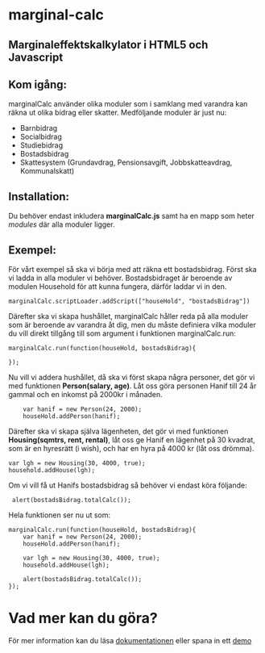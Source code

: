 # marginal-calc
## Marginaleffektskalkylator i HTML5 och Javascript

Kom igång:
----------

marginalCalc använder olika moduler som i samklang med varandra kan räkna ut olika bidrag eller skatter.
Medföljande moduler är just nu:

*   Barnbidrag
*   Socialbidrag
*   Studiebidrag
*   Bostadsbidrag
*   Skattesystem (Grundavdrag, Pensionsavgift, Jobbskatteavdrag, Kommunalskatt)

## Installation:
Du behöver endast inkludera **marginalCalc.js** samt ha en mapp som heter *modules* där alla moduler ligger.

## Exempel:
För vårt exempel så ska vi börja med att räkna ett bostadsbidrag. Först ska vi ladda in alla moduler vi behöver. Bostadsbidraget är beroende av modulen Household för att kunna fungera, därför laddar vi in den.

    marginalCalc.scriptLoader.addScript(["houseHold", "bostadsBidrag"])

Därefter ska vi skapa hushållet, marginalCalc håller reda på alla moduler som är beroende av varandra åt dig, men du måste definiera vilka moduler du vill direkt tillgång till som argument i funktionen marginalCalc.run:

    marginalCalc.run(function(houseHold, bostadsBidrag){

    });

Nu vill vi addera hushållet, då ska vi först skapa några personer, det gör vi med funktionen **Person(salary, age)**. Låt oss göra personen Hanif till 24 år gammal och en inkomst på 2000kr i månaden.


        var hanif = new Person(24, 2000);
        houseHold.addPerson(hanif);


Därefter ska vi skapa själva lägenheten, det gör vi med funktionen **Housing(sqmtrs, rent, rental)**, låt oss ge Hanif en lägenhet på 30 kvadrat, som är en hyresrätt (i wish), och har en hyra på 4000 kr (låt oss drömma).

    var lgh = new Housing(30, 4000, true);
    household.addHouse(lgh);

Om vi vill få ut Hanifs bostadsbidrag så behöver vi endast köra följande:

     alert(bostadsBidrag.totalCalc());

Hela funktionen ser nu ut som:

    marginalCalc.run(function(houseHold, bostadsBidrag){
        var hanif = new Person(24, 2000);
        houseHold.addPerson(hanif);

        var lgh = new Housing(30, 4000, true);
        household.addHouse(lgh);

        alert(bostadsBidrag.totalCalc());
    });

# Vad mer kan du göra?
För mer information kan du läsa [dokumentationen](http://hejahanif.se/marginal-calc/docs) eller spana in ett [demo](http://hejahanif.se/marginal-calc/)